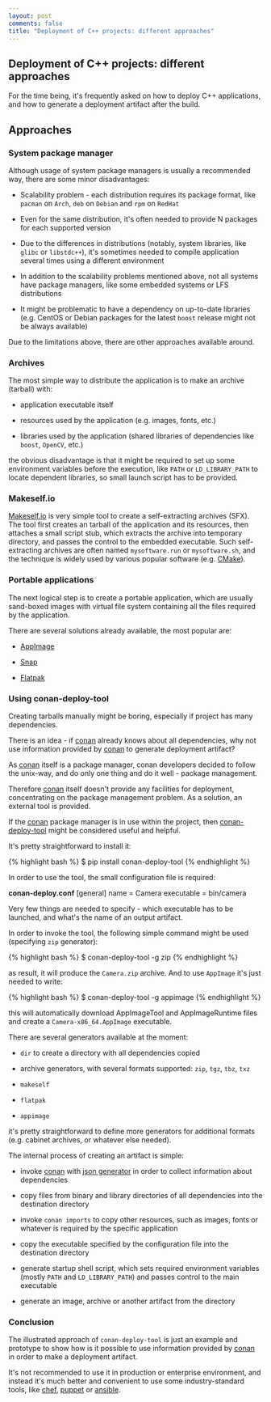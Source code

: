 ```yaml
---
layout: post
comments: false
title: "Deployment of C++ projects: different approaches"
---
```


## Deployment of C++ projects: different approaches

For the time being, it's frequently asked on how to deploy C++ applications, and how to generate a deployment artifact after the build.

## Approaches

### System package manager

Although usage of system package managers is usually a recommended way, there are some minor disadvantages:

- Scalability problem - each distribution requires its package format, like ``pacman`` on ``Arch``, ``deb`` on ``Debian`` and ``rpm`` on ``RedHat``

- Even for the same distribution, it's often needed to provide N packages for each supported version

- Due to the differences in distributions (notably, system libraries, like ``glibc`` or ``libstdc++``), it's sometimes needed to compile application several times using a different environment

- In addition to the scalability problems mentioned above, not all systems have package managers, like some embedded systems or LFS distributions

- It might be problematic to have a dependency on up-to-date libraries (e.g. CentOS or Debian packages for the latest ``boost`` release might not be always available)

Due to the limitations above, there are other approaches available around.

### Archives

The most simple way to distribute the application is to make an archive (tarball) with:

- application executable itself

- resources used by the application (e.g. images, fonts, etc.)

- libraries used by the application (shared libraries of dependencies like ``boost``, ``OpenCV``, etc.)

the obvious disadvantage is that it might be required to set up some environment variables before the execution, like ``PATH`` or ``LD_LIBRARY_PATH``  to locate dependent libraries, so small launch script has to be provided.

### Makeself.io

[Makeself.io](https://makeself.io) is very simple tool to create a self-extracting archives (SFX).
The tool first creates an tarball of the application and its resources, then attaches a small script stub,
which extracts the archive into temporary directory, and passes the control to the embedded executable.
Such self-extracting archives are often named ``mysoftware.run`` or ``mysoftware.sh``, and the technique
is widely used by various popular software (e.g. [CMake](https://cmake.org/download/)).

### Portable applications

The next logical step is to create a portable application, which are usually sand-boxed images with virtual file system containing all the files required by the application.

There are several solutions already available, the most popular are:

- [AppImage](https://appimage.org/)

- [Snap](https://snapcraft.io/)

- [Flatpak](https://flatpak.org/)

### Using conan-deploy-tool

Creating tarballs manually might be boring, especially if project has many dependencies.

There is an idea - if [conan](https://conan.io) already knows about all dependencies, why not use information provided by [conan](https://conan.io) to generate deployment artifact?

As [conan](https://conan.io) itself is a package manager, conan developers decided to follow the unix-way, and do only one thing and do it well - package management.

Therefore [conan](https://conan.io) itself doesn't provide any facilities for deployment, concentrating on the package management problem. As a solution, an external tool is provided.

If the [conan](https://conan.io) package manager is in use within the project, then [conan-deploy-tool](https://pypi.org/project/conan-deploy-tool/) might be considered useful and helpful.

It's pretty straightforward to install it:

{% highlight bash %}
$ pip install conan-deploy-tool
{% endhighlight %}

In order to use the tool, the small configuration file is required:

**conan-deploy.conf**
[general]
name = Camera
executable = bin/camera

Very few things are needed to specify - which executable has to be launched, and what's the name of an output artifact.

In order to invoke the tool, the following simple command might be used (specifying ``zip`` generator):

{% highlight bash %}
$ conan-deploy-tool -g zip
{% endhighlight %}

as result, it will produce the ``Camera.zip`` archive. And to use ``AppImage`` it's just needed to write:

{% highlight bash %}
$ conan-deploy-tool -g appimage
{% endhighlight %}

this will automatically download AppImageTool and AppImageRuntime files and create a ``Camera-x86_64.AppImage`` executable.

There are several generators available at the moment:

- ``dir`` to create a directory with all dependencies copied

- archive generators, with several formats supported: ``zip``, ``tgz``, ``tbz``, ``txz``

- ``makeself``

- ``flatpak``

- ``appimage``

it's pretty straightforward to define more generators for additional formats (e.g. cabinet archives, or whatever else needed).

The internal process of creating an artifact is simple:

- invoke [conan](https://conan.io) with [json generator](https://docs.conan.io/en/latest/reference/generators/json.html) in order to collect information about dependencies

- copy files from binary and library directories of all dependencies into the destination directory

- invoke ``conan imports`` to copy other resources, such as images, fonts or whatever is required by the specific application

- copy the executable specified by the configuration file into the destination directory

- generate startup shell script, which sets required environment variables (mostly ``PATH`` and ``LD_LIBRARY_PATH``) and passes control to the main executable

- generate an image, archive or another artifact from the directory

### Conclusion

The illustrated approach of ``conan-deploy-tool`` is just an example and prototype to show how is it possible to use information provided by [conan](https://conan.io) in order to make a deployment artifact.

It's not recommended to use it in production or enterprise environment, and instead it's much better and convenient to use some industry-standard tools, like [chef](https://www.chef.io/), [puppet](https://puppet.com/) or [ansible](https://www.ansible.com/).
